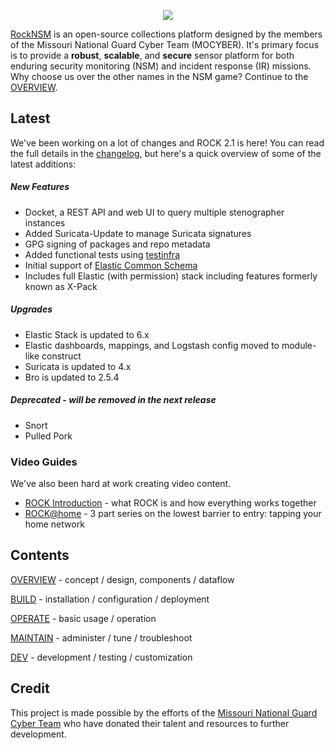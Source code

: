 <p align="center">
<img src="rock_logo.png">
</p>

[RockNSM](https://rocknsm.io) is an open-source collections platform designed by the members of the Missouri National Guard Cyber Team (MOCYBER).  It's primary focus is to provide a **robust**, **scalable**, and **secure** sensor platform for both enduring security monitoring (NSM) and incident response (IR) missions.  Why choose us over the other names in the NSM game?  Continue to the [OVERVIEW](overview/index.md).


## Latest

We've been working on a lot of changes and ROCK 2.1 is here! You can read the full details in the [changelog](changelog.md), but here's a quick overview of some of the latest additions:

##### New Features  
- Docket, a REST API and web UI to query multiple stenographer instances
- Added Suricata-Update to manage Suricata signatures
- GPG signing of packages and repo metadata
- Added functional tests using [testinfra](https://testinfra.readthedocs.io/en/latest/)
- Initial support of [Elastic Common Schema](https://github.com/elastic/ecs)
- Includes full Elastic (with permission) stack including features formerly known as X-Pack

##### Upgrades  
- Elastic Stack is updated to 6.x
- Elastic dashboards, mappings, and Logstash config moved to module-like construct
- Suricata is updated to 4.x
- Bro is updated to 2.5.4

##### Deprecated - will be removed in the next release
- Snort
- Pulled Pork

### Video Guides

We've also been hard at work creating video content.
- [ROCK Introduction](https://youtu.be/tcEpI_vpeWc) - what ROCK is and how everything works together
- [ROCK@home](https://youtu.be/w8h1ft8QTFk) - 3 part series on the lowest barrier to entry: tapping your home network


## Contents

[OVERVIEW](overview/index.md) - concept / design, components / dataflow  

[BUILD](build/index.md) - installation / configuration / deployment  

[OPERATE](operate/index.md) - basic usage / operation 

[MAINTAIN](maintain/index.md) - administer / tune / troubleshoot

[DEV](dev/index.md) - development / testing / customization


## Credit

This project is made possible by the efforts of the [Missouri National Guard Cyber Team](http://mocyber.io/) who have donated their talent and resources to further development.
